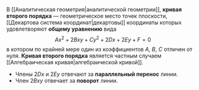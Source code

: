 В [[Аналитическая геометрия|аналитической геометрии]], **кривая второго порядка** — геометрическое место точек плоскости, [[Декартова система координат|декартовы]] координаты которых удовлетворяют **общему уравнению** вида$$Ax^2+2Bxy+Cy^2+2Dx+2Ey+F=0$$в котором по крайней мере один из коэффициентов $A$, $B$, $C$ отличен от нуля. **Кривая второго порядка** является частным случаем [[Алгебраическая кривая|алгебраической кривой]].

- Члены $2Dx$ и $2Ey$ отвечают за **параллельный перенос** линии.
- Член $2Bxy$ отвечает за **поворот** линии.